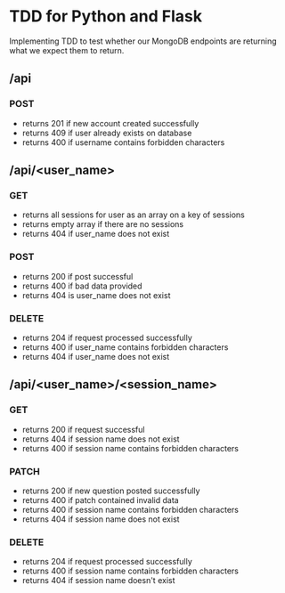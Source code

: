 # TDD for Python and Flask

Implementing TDD to test whether our MongoDB endpoints are returning what we expect them to return.

## /api
### POST
- returns 201 if new account created successfully
- returns 409 if user already exists on database
- returns 400 if username contains forbidden characters

## /api/\<user\_name\>
### GET
- returns all sessions for user as an array on a key of sessions
- returns empty array if there are no sessions
- returns 404 if user\_name does not exist

### POST
- returns 200 if post successful
- returns 400 if bad data provided
- returns 404 is user\_name does not exist

### DELETE
- returns 204 if request processed successfully
- returns 400 if user\_name contains forbidden characters
- returns 404 if user\_name does not exist

## /api/\<user\_name\>/\<session\_name\>
### GET
- returns 200 if request successful
- returns 404 if session name does not exist
- returns 400 if session name contains forbidden characters

### PATCH
- returns 200 if new question posted successfully
- returns 400 if patch contained invalid data
- returns 400 if session name contains forbidden characters
- returns 404 if session name does not exist

### DELETE
- returns 204 if request processed successfully
- returns 400 if session name contains forbidden characters
- returns 404 if session name doesn't exist
